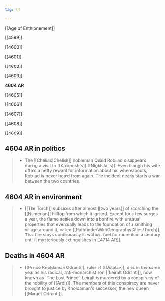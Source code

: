 ```yaml
---
tag: 🕛

---
```

[[Age of Enthronement]]


[[4599]]

[[4600]]

[[4601]]

[[4602]]

[[4603]]

**4604 AR**

[[4605]]

[[4606]]

[[4607]]

[[4608]]

[[4609]]



## 4604 AR in politics

>  - The [[Cheliax|Chelish]] nobleman Quaid Robilad disappears during a visit to [[Katapesh's]] [[Nightstalls]]. Even though his wife offers a hefty reward for information about his whereabouts, Robilad is never heard from again. The incident nearly starts a war between the two countries.


## 4604 AR in environment

>  - [[The Torch]] subsides after almost [[two years]] of scorching the [[Numerian]] hilltop from which it ignited. Except for a few surges a year, the flame settles down into a bonfire with unusual properties that eventually leads to the foundation of a smithing village around it, called [[PathfinderWiki/Geography/Cities/Torch]]. That fire stays continuously lit without fuel for more than a century until it mysteriously extinguishes in [[4714 AR]].


## Deaths in 4604 AR

>  - [[Prince Knoldaman Odranti]], ruler of [[Ustalav]], dies in the same year as his radical, anti-monarchist son [[Leiralt Odranti]], now known as 'The Lost Prince'. Leiralt is murdered by a conspiracy of the nobility of [[Ardis]]. The members of this conspiracy are never brought to justice by Knoldaman's successor, the new queen [[Maraet Odranti]].






